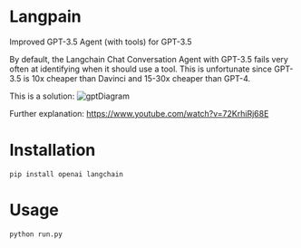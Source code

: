 # Langpain
Improved GPT-3.5 Agent (with tools) for GPT-3.5

By default, the Langchain Chat Conversation Agent with GPT-3.5 fails very often at identifying when it should use a tool.
This is unfortunate since GPT-3.5 is 10x cheaper than Davinci and 15-30x cheaper than GPT-4.

This is a solution:
![gptDiagram](https://user-images.githubusercontent.com/29033313/235370537-3f105feb-2de6-4869-a210-e349e550a158.png)

Further explanation: https://www.youtube.com/watch?v=72KrhiRj68E

# Installation
```pip install openai langchain```

# Usage
```python run.py```
